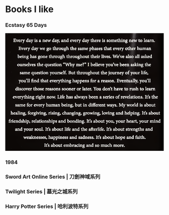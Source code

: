 # Books I like

### Ecstasy 65 Days

![](<../../.gitbook/assets/image (1) (1) (1).png>)

### 1984

### Sword Art Online Series | 刀劍神域系列

### Twilight Series | 墓光之城系列

### Harry Potter Series | 哈利波特系列

###

###

